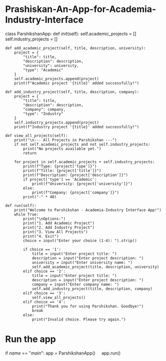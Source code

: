 # Prashiskan-An-App-for-Academia-Industry-Interface
class ParshikshanApp:
    def _init_(self):
        self.academic_projects = []
        self.industry_projects = []

    def add_academic_project(self, title, description, university):
        project = {
            "title": title,
            "description": description,
            "university": university,
            "type": "Academic"
        }
        self.academic_projects.append(project)
        print(f"Academic project '{title}' added successfully!")

    def add_industry_project(self, title, description, company):
        project = {
            "title": title,
            "description": description,
            "company": company,
            "type": "Industry"
        }
        self.industry_projects.append(project)
        print(f"Industry project '{title}' added successfully!")

    def view_all_projects(self):
        print("\n--- All Projects in Parshikshan ---")
        if not self.academic_projects and not self.industry_projects:
            print("No projects available yet.")
            return
        
        for project in self.academic_projects + self.industry_projects:
            print(f"Type: {project['type']}")
            print(f"Title: {project['title']}")
            print(f"Description: {project['description']}")
            if project['type'] == 'Academic':
                print(f"University: {project['university']}")
            else:
                print(f"Company: {project['company']}")
            print("-" * 40)

    def run(self):
        print("Welcome to Parshikshan - Academia-Industry Interface App!")
        while True:
            print("\nOptions:")
            print("1. Add Academic Project")
            print("2. Add Industry Project")
            print("3. View All Projects")
            print("4. Exit")
            choice = input("Enter your choice (1-4): ").strip()
            
            if choice == '1':
                title = input("Enter project title: ")
                description = input("Enter project description: ")
                university = input("Enter university name: ")
                self.add_academic_project(title, description, university)
            elif choice == '2':
                title = input("Enter project title: ")
                description = input("Enter project description: ")
                company = input("Enter company name: ")
                self.add_industry_project(title, description, company)
            elif choice == '3':
                self.view_all_projects()
            elif choice == '4':
                print("Thank you for using Parshikshan. Goodbye!")
                break
            else:
                print("Invalid choice. Please try again.")

# Run the app
if _name_ == "_main_":
    app = ParshikshanApp()
    app.run()
